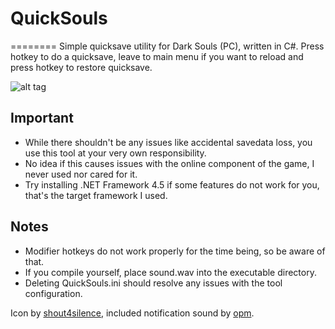 # QuickSouls
========
Simple quicksave utility for Dark Souls (PC), written in C#. Press hotkey to do a quicksave, leave to main menu if you want to reload and press hotkey to restore quicksave.

![alt tag](http://i.imgur.com/KryxhsS.png)

Important
--------
* While there shouldn't be any issues like accidental savedata loss, you use this tool at your very own responsibility.
* No idea if this causes issues with the online component of the game, I never used nor cared for it.
* Try installing .NET Framework 4.5 if some features do not work for you, that's the target framework I used.

Notes
--------
* Modifier hotkeys do not work properly for the time being, so be aware of that.
* If you compile yourself, place sound.wav into the executable directory.
* Deleting QuickSouls.ini should resolve any issues with the tool configuration.

Icon by [shout4silence](http://www.nexusmods.com/darksouls/mods/293/), included notification sound by [opm](https://www.freesound.org/people/opm/sounds/2105/).
